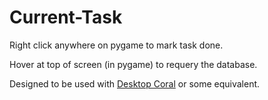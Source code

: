 # Current-Task

Right click anywhere on pygame to mark task done.

Hover at top of screen (in pygame) to requery the database.

Designed to be used with [Desktop Coral](http://www.donationcoder.com/software/mouser/other-windows-apps/desktopcoral) or some equivalent.
